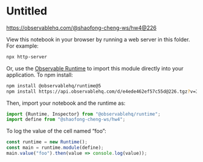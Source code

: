 # Untitled

https://observablehq.com/@shaofong-cheng-ws/hw4@226

View this notebook in your browser by running a web server in this folder. For
example:

~~~sh
npx http-server
~~~

Or, use the [Observable Runtime](https://github.com/observablehq/runtime) to
import this module directly into your application. To npm install:

~~~sh
npm install @observablehq/runtime@5
npm install https://api.observablehq.com/d/e4ede462ef57c55d@226.tgz?v=3
~~~

Then, import your notebook and the runtime as:

~~~js
import {Runtime, Inspector} from "@observablehq/runtime";
import define from "@shaofong-cheng-ws/hw4";
~~~

To log the value of the cell named “foo”:

~~~js
const runtime = new Runtime();
const main = runtime.module(define);
main.value("foo").then(value => console.log(value));
~~~
